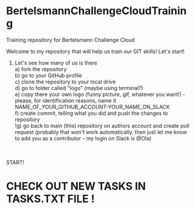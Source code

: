 # BertelsmannChallengeCloudTraining
Training repository for Bertelsmann Challenge Cloud

Welcome to my repository that will help us train our GIT skills!
Let's start!


1. Let's see how many of us is there
<br>a) fork the repository
<br>b) go to your GitHub profile
<br>c) clone the repository to your local drive
<br>d) go to folder called "logo" (maybe using terminal?)
<br>e) copy there your own logo (funny picture, gif, whatever you want!) - please, for identification reasons, name it NAME_OF_YOUR_GITHUB_ACCOUNT-YOUR_NAME_ON_SLACK
<br>f) create commit, telling what you did and push the changes to repository
<br>!g) go back to main (this) repository on authors account and create pull request (probably that won't work automatically, then just let me know to add you as a contributor - my logín on Slack is @Ola)

<br><br>START!

# CHECK OUT NEW TASKS IN TASKS.TXT FILE !
